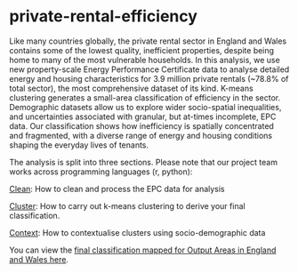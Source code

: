 # private-rental-efficiency
Like many countries globally, the private rental sector in England and Wales contains some of the lowest quality, inefficient properties, despite being home to many of the most vulnerable households. In this analysis, we use new property-scale Energy Performance Certificate data to analyse detailed energy and housing characteristics for 3.9 million private rentals (~78.8% of total sector), the most comprehensive dataset of its kind. K-means clustering generates a small-area classification of efficiency in the sector. Demographic datasets allow us to explore wider socio-spatial inequalities, and uncertainties associated with granular, but at-times incomplete, EPC data. Our classification shows how inefficiency is spatially concentrated and fragmented, with a diverse range of energy and housing conditions shaping the everyday lives of tenants. 

The analysis is split into three sections. Please note that our project team works across programming languages (r, python):

[Clean](): How to clean and process the EPC data for analysis

[Cluster](https://github.com/CaitHRobinson/private-rental-efficiency/tree/main/cluster): How to carry out k-means clustering to derive your final classification.

[Context](): How to contextualise clusters using socio-demographic data

You can view the [final classification mapped for Output Areas in England and Wales here](https://uobristol.maps.arcgis.com/apps/dashboards/70659ed299ff42bcb9410d6fc270aea4). 

